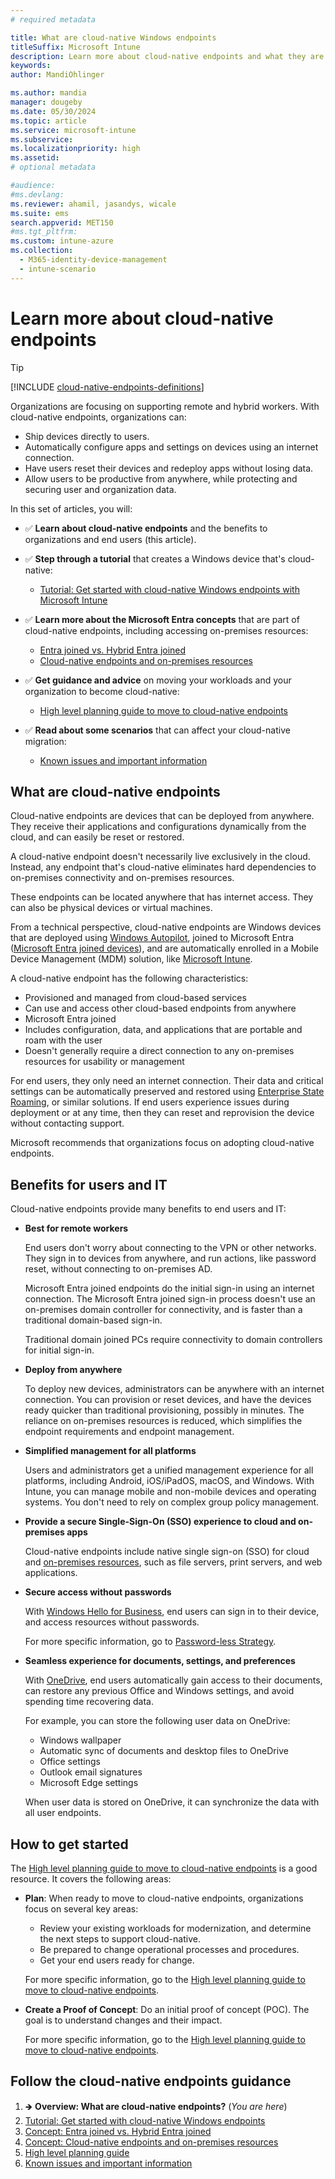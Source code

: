 ```yaml
---
# required metadata

title: What are cloud-native Windows endpoints
titleSuffix: Microsoft Intune
description: Learn more about cloud-native endpoints and what they are. See a list of benefits, and the effect on end users and IT administrators. Cloud-native endpoints help with remote workers and hybrid workers, and use Microsoft Intune to manage devices.
keywords:
author: MandiOhlinger

ms.author: mandia
manager: dougeby
ms.date: 05/30/2024
ms.topic: article
ms.service: microsoft-intune
ms.subservice:
ms.localizationpriority: high
ms.assetid:
# optional metadata

#audience:
#ms.devlang:
ms.reviewer: ahamil, jasandys, wicale
ms.suite: ems
search.appverid: MET150
#ms.tgt_pltfrm:
ms.custom: intune-azure
ms.collection:
  - M365-identity-device-management
  - intune-scenario
---
```


# Learn more about cloud-native endpoints

> [!TIP]
> [!INCLUDE [cloud-native-endpoints-definitions](../../includes/cloud-native-endpoints-definitions.md)]

Organizations are focusing on supporting remote and hybrid workers. With cloud-native endpoints, organizations can:

- Ship devices directly to users.
- Automatically configure apps and settings on devices using an internet connection.
- Have users reset their devices and redeploy apps without losing data.
- Allow users to be productive from anywhere, while protecting and securing user and organization data.

In this set of articles, you will:

- ✅ **Learn about cloud-native endpoints** and the benefits to organizations and end users (this article).

- ✅ **Step through a tutorial** that creates a Windows device that's cloud-native:

  - [Tutorial: Get started with cloud-native Windows endpoints with Microsoft Intune](cloud-native-windows-endpoints.md)

- ✅ **Learn more about the Microsoft Entra concepts** that are part of cloud-native endpoints, including accessing on-premises resources:

  - [Entra joined vs. Hybrid Entra joined](azure-ad-joined-hybrid-azure-ad-joined.md)
  - [Cloud-native endpoints and on-premises resources](cloud-native-endpoints-on-premises.md)

- ✅ **Get guidance and advice** on moving your workloads and your organization to become cloud-native:

  - [High level planning guide to move to cloud-native endpoints](cloud-native-endpoints-planning-guide.md)

- ✅ **Read about some scenarios** that can affect your cloud-native migration:

  - [Known issues and important information](cloud-native-endpoints-known-issues.md)

## What are cloud-native endpoints

Cloud-native endpoints are devices that can be deployed from anywhere. They receive their applications and configurations dynamically from the cloud, and can easily be reset or restored.

A cloud-native endpoint doesn't necessarily live exclusively in the cloud. Instead, any endpoint that's cloud-native eliminates hard dependencies to on-premises connectivity and on-premises resources.

These endpoints can be located anywhere that has internet access. They can also be physical devices or virtual machines.

From a technical perspective, cloud-native endpoints are Windows devices that are deployed using [Windows Autopilot](/autopilot/overview), joined to Microsoft Entra ([Microsoft Entra joined devices](/entra/identity/devices/concept-directory-join)), and are automatically enrolled in a Mobile Device Management (MDM) solution, like [Microsoft Intune](../../intune/fundamentals/what-is-intune.md).

A cloud-native endpoint has the following characteristics:

- Provisioned and managed from cloud-based services
- Can use and access other cloud-based endpoints from anywhere
- Microsoft Entra joined
- Includes configuration, data, and applications that are portable and roam with the user
- Doesn't generally require a direct connection to any on-premises resources for usability or management

For end users, they only need an internet connection. Their data and critical settings can be automatically preserved and restored using [Enterprise State Roaming](/entra/identity/devices/enterprise-state-roaming-faqs), or similar solutions. If end users experience issues during deployment or at any time, then they can reset and reprovision the device without contacting support.

Microsoft recommends that organizations focus on adopting cloud-native endpoints.

## Benefits for users and IT

Cloud-native endpoints provide many benefits to end users and IT:

- **Best for remote workers**

  End users don't worry about connecting to the VPN or other networks. They sign in to devices from anywhere, and run actions, like password reset, without connecting to on-premises AD.

  Microsoft Entra joined endpoints do the initial sign-in using an internet connection. The Microsoft Entra joined sign-in process doesn't use an on-premises domain controller for connectivity, and is faster than a traditional domain-based sign-in.

  Traditional domain joined PCs require connectivity to domain controllers for initial sign-in.

- **Deploy from anywhere**

  To deploy new devices, administrators can be anywhere with an internet connection. You can provision or reset devices, and have the devices ready quicker than traditional provisioning, possibly in minutes. The reliance on on-premises resources is reduced, which simplifies the endpoint requirements and endpoint management.

- **Simplified management for all platforms**

  Users and administrators get a unified management experience for all platforms, including Android, iOS/iPadOS, macOS, and Windows. With Intune, you can manage mobile and non-mobile devices and operating systems. You don't need to rely on complex group policy management.

- **Provide a secure Single-Sign-On (SSO) experience to cloud and on-premises apps**

  Cloud-native endpoints include native single sign-on (SSO) for cloud and [on-premises resources](/entra/identity/devices/device-sso-to-on-premises-resources), such as file servers, print servers, and web applications.

- **Secure access without passwords**

  With [Windows Hello for Business](/windows/security/identity-protection/hello-for-business/hello-overview), end users can sign in to their device, and access resources without passwords.

  For more specific information, go to [Password-less Strategy](/windows/security/identity-protection/hello-for-business/passwordless-strategy).

- **Seamless experience for documents, settings, and preferences**

  With [OneDrive](/onedrive/plan-onedrive-enterprise), end users automatically gain access to their documents, can restore any previous Office and Windows settings, and avoid spending time recovering data.

  For example, you can store the following user data on OneDrive:

  - Windows wallpaper
  - Automatic sync of documents and desktop files to OneDrive
  - Office settings
  - Outlook email signatures
  - Microsoft Edge settings

  When user data is stored on OneDrive, it can synchronize the data with all user endpoints.

## How to get started

The [High level planning guide to move to cloud-native endpoints](cloud-native-endpoints-planning-guide.md) is a good resource. It covers the following areas:

- **Plan**: When ready to move to cloud-native endpoints, organizations focus on several key areas:

  - Review your existing workloads for modernization, and determine the next steps to support cloud-native.
  - Be prepared to change operational processes and procedures.
  - Get your end users ready for change.

  For more specific information, go to the [High level planning guide to move to cloud-native endpoints](cloud-native-endpoints-planning-guide.md).

- **Create a Proof of Concept**: Do an initial proof of concept (POC). The goal is to understand changes and their impact.

  For more specific information, go to the [High level planning guide to move to cloud-native endpoints](cloud-native-endpoints-planning-guide.md).

## Follow the cloud-native endpoints guidance

1. 🡺 **Overview: What are cloud-native endpoints?** (*You are here*)
2. [Tutorial: Get started with cloud-native Windows endpoints](cloud-native-windows-endpoints.md)
3. [Concept: Entra joined vs. Hybrid Entra joined](azure-ad-joined-hybrid-azure-ad-joined.md)
4. [Concept: Cloud-native endpoints and on-premises resources](cloud-native-endpoints-on-premises.md)
5. [High level planning guide](cloud-native-endpoints-planning-guide.md)
6. [Known issues and important information](cloud-native-endpoints-known-issues.md)